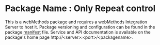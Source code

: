 # Package Name : Only Repeat control

This is a webMethods package and requires a webMethods Integration Server to host it. Package versioning and configuration can be found in the package [manifest](./onPremFlows/manifest.v3) file. Service and API documentation is available on the package's home page http://&lt;server&gt;:&lt;port&gt;/&lt;packagename>.

